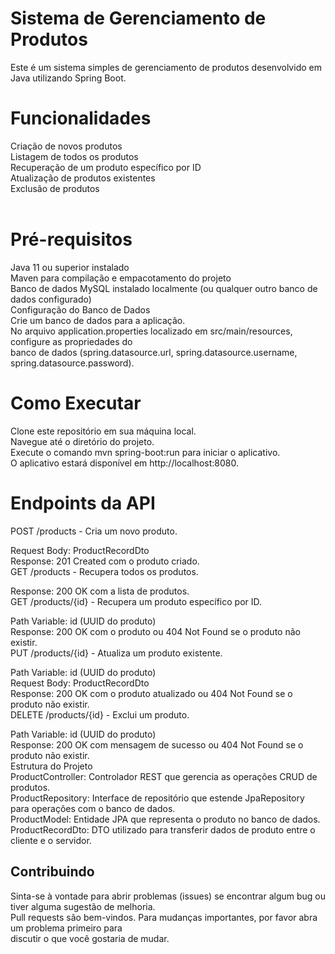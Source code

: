 # Sistema de Gerenciamento de Produtos
Este é um sistema simples de gerenciamento de produtos desenvolvido em Java utilizando Spring Boot.

# Funcionalidades
Criação de novos produtos</br>
Listagem de todos os produtos</br>
Recuperação de um produto específico por ID</br>
Atualização de produtos existentes</br>
Exclusão de produtos</br></br>
# Pré-requisitos
Java 11 ou superior instalado</br>
Maven para compilação e empacotamento do projeto</br>
Banco de dados MySQL instalado localmente (ou qualquer outro banco de dados configurado)</br>
Configuração do Banco de Dados</br>
Crie um banco de dados para a aplicação.</br>
No arquivo application.properties localizado em src/main/resources, configure as propriedades do </br>banco de dados (spring.datasource.url, spring.datasource.username, spring.datasource.password).</br>
# Como Executar
Clone este repositório em sua máquina local.</br>
Navegue até o diretório do projeto.</br>
Execute o comando mvn spring-boot:run para iniciar o aplicativo.</br>
O aplicativo estará disponível em http://localhost:8080.</br>
# Endpoints da API
POST /products - Cria um novo produto.</br>

Request Body: ProductRecordDto</br>
Response: 201 Created com o produto criado.</br>
GET /products - Recupera todos os produtos.</br>

Response: 200 OK com a lista de produtos.</br>
GET /products/{id} - Recupera um produto específico por ID.</br>

Path Variable: id (UUID do produto)</br>
Response: 200 OK com o produto ou 404 Not Found se o produto não existir.</br>
PUT /products/{id} - Atualiza um produto existente.</br>

Path Variable: id (UUID do produto)</br>
Request Body: ProductRecordDto</br>
Response: 200 OK com o produto atualizado ou 404 Not Found se o produto não existir.</br>
DELETE /products/{id} - Exclui um produto.</br>

Path Variable: id (UUID do produto)</br>
Response: 200 OK com mensagem de sucesso ou 404 Not Found se o produto não existir.</br>
Estrutura do Projeto</br>
ProductController: Controlador REST que gerencia as operações CRUD de produtos.</br>
ProductRepository: Interface de repositório que estende JpaRepository para operações com o banco de dados.</br>
ProductModel: Entidade JPA que representa o produto no banco de dados.</br>
ProductRecordDto: DTO utilizado para transferir dados de produto entre o cliente e o servidor.</br>
## Contribuindo
Sinta-se à vontade para abrir problemas (issues) se encontrar algum bug ou tiver alguma sugestão de melhoria.</br>
Pull requests são bem-vindos. Para mudanças importantes, por favor abra um problema primeiro para </br>discutir o que você gostaria de mudar.</br>
